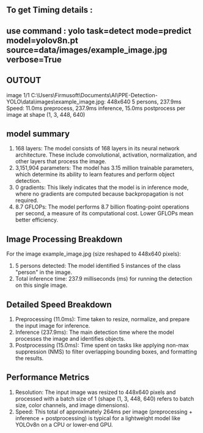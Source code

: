 ## To get Timing details : 

## use command : yolo task=detect mode=predict model=yolov8n.pt source=data/images/example_image.jpg verbose=True

## OUTOUT
image 1/1 C:\Users\Firmusoft\Documents\AI\PPE-Detection-YOLO\data\images\example_image.jpg: 448x640 5 persons, 237.9ms
Speed: 11.0ms preprocess, 237.9ms inference, 15.0ms postprocess per image at shape (1, 3, 448, 640) 

model summary
--------------

1. 168 layers: The model consists of 168 layers in its neural network architecture. These include convolutional, activation, normalization, and other layers that process the image.
2. 3,151,904 parameters: The model has 3.15 million trainable parameters, which determine its ability to learn features and perform object detection.
3. 0 gradients: This likely indicates that the model is in inference mode, where no gradients are computed because backpropagation is not required.
4. 8.7 GFLOPs: The model performs 8.7 billion floating-point operations per second, a measure of its computational cost. Lower GFLOPs mean better efficiency.

Image Processing Breakdown
---------------------------

For the image example_image.jpg (size reshaped to 448x640 pixels):

1. 5 persons detected: The model identified 5 instances of the class "person" in the image.
2. Total inference time: 237.9 milliseconds (ms) for running the detection on this single image.

Detailed Speed Breakdown
-------------------------

1. Preprocessing (11.0ms): Time taken to resize, normalize, and prepare the input image for inference.
2. Inference (237.9ms): The main detection time where the model processes the image and identifies objects.
3. Postprocessing (15.0ms): Time spent on tasks like applying non-max suppression (NMS) to filter overlapping bounding boxes, and formatting the results.

Performance Metrics
-------------------

1. Resolution: The input image was resized to 448x640 pixels and processed with a batch size of 1 (shape (1, 3, 448, 640) refers to batch size, color channels, and image dimensions).
2. Speed: This total of approximately 264ms per image (preprocessing + inference + postprocessing) is typical for a lightweight model like YOLOv8n on a CPU or lower-end GPU.